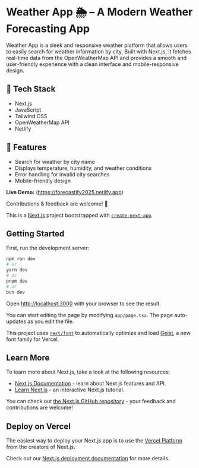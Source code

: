 # Weather App 🌦️ – A Modern Weather Forecasting App 

Weather App is a sleek and responsive weather platform that allows users to easily search for weather information by city. Built with Next.js, it fetches real-time data from the OpenWeatherMap API and provides a smooth and user-friendly experience with a clean interface and mobile-responsive design.

## 🔹 Tech Stack  
- Next.js  
- JavaScript
- Tailwind CSS
- OpenWeatherMap API
- Netlify  

## 🔹 Features  
- Search for weather by city name
- Displays temperature, humidity, and weather conditions
- Error handling for invalid city searches
- Mobile-friendly design


**Live Demo:** (https://forecastify2025.netlify.app)  

Contributions & feedback are welcome! 🚀


This is a [Next.js](https://nextjs.org) project bootstrapped with [`create-next-app`](https://nextjs.org/docs/app/api-reference/cli/create-next-app).

## Getting Started

First, run the development server:

```bash
npm run dev
# or
yarn dev
# or
pnpm dev
# or
bun dev
```

Open [http://localhost:3000](http://localhost:3000) with your browser to see the result.

You can start editing the page by modifying `app/page.tsx`. The page auto-updates as you edit the file.

This project uses [`next/font`](https://nextjs.org/docs/app/building-your-application/optimizing/fonts) to automatically optimize and load [Geist](https://vercel.com/font), a new font family for Vercel.

## Learn More

To learn more about Next.js, take a look at the following resources:

- [Next.js Documentation](https://nextjs.org/docs) - learn about Next.js features and API.
- [Learn Next.js](https://nextjs.org/learn) - an interactive Next.js tutorial.

You can check out [the Next.js GitHub repository](https://github.com/vercel/next.js) - your feedback and contributions are welcome!

## Deploy on Vercel

The easiest way to deploy your Next.js app is to use the [Vercel Platform](https://vercel.com/new?utm_medium=default-template&filter=next.js&utm_source=create-next-app&utm_campaign=create-next-app-readme) from the creators of Next.js.

Check out our [Next.js deployment documentation](https://nextjs.org/docs/app/building-your-application/deploying) for more details.

